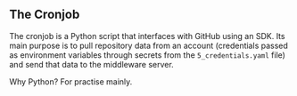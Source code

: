 ## The Cronjob

The cronjob is a Python script that interfaces with GitHub using an SDK. Its main purpose is to pull repository data from an account (credentials passed as environment variables through secrets from the `5_credentials.yaml` file) and send that data to the middleware server.

Why Python? For practise mainly.